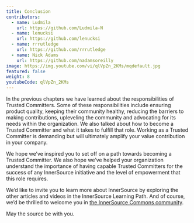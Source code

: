 ```yaml
---
title: Conclusion
contributors:
  - name: Ludmila
    url: https://github.com/Ludmila-N
  - name: lenucksi
    url: https://github.com/lenucksi
  - name: rrrutledge
    url: https://github.com/rrrutledge
  - name: Nick Adams
    url: https://github.com/nadamsoreilly
image: https://img.youtube.com/vi/qlVpZn_2KMs/mqdefault.jpg
featured: false
weight: 8
youtubeCode: qlVpZn_2KMs
---
```

<div class="paragraph">
<p>In the previous chapters we have learned about the responsibilities of Trusted Committers.
Some of these responsibilities include ensuring product quality, keeping their community healthy, reducing the barriers to making contributions, upleveling the community and advocating for its needs within the organization.
We also talked about how to become a Trusted Committer and what it takes to fulfill that role.
Working as a Trusted Committer is demanding but will ultimately amplify your value contribution in your company.</p>
</div>
<div class="paragraph">
<p>We hope we&#8217;ve inspired you to set off on a path towards becoming a Trusted Committer.
We also hope we&#8217;ve helped your organization understand the importance of having capable Trusted Committers for the success of any InnerSource initiative and the level of empowerment that this role requires.</p>
</div>
<div class="paragraph">
<p>We’d like to invite you to learn more about InnerSource by exploring the other articles and videos in the InnerSource Learning Path.
And of course, we’d be thrilled to welcome you in <a href="http://www.innersourcecommons.org/">the InnerSource Commons community</a>.</p>
</div>
<div class="paragraph">
<p>May the source be with you.</p>
</div>
<!--- This file autogenerated from https://github.com/InnerSourceCommons/InnerSourceLearningPath/blob/main/scripts -->